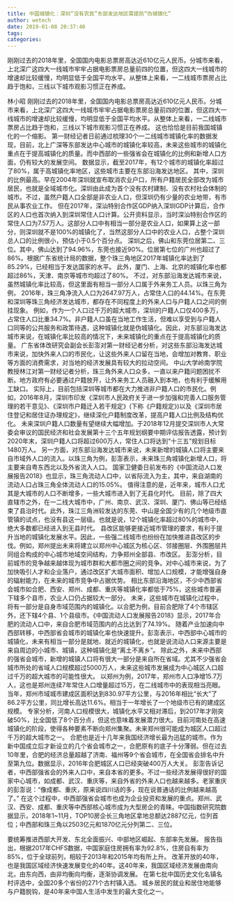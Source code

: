 ```yaml
---
title: 中国城镇化：深圳“没有农民”东部发达地区需提防“伪城镇化”
author: wetech
date: 2019-01-08 20:37:40
tags: 
categories: 
---
```

刚刚过去的2018年里，全国国内电影总票房高达近610亿元人民币。分城市来看，上北深广这四大一线城市牢牢占据电影票房总量前四的位置，但这四大一线城市的增速却比较缓慢，均明显低于全国平均水平。从整体上来看，一二线城市票房占比趋于饱和，三线以下城市观影习惯正在养成。
<!-- more -->
林小昭
刚刚过去的2018年里，全国国内电影总票房高达近610亿元人民币。分城市来看，上北深广这四大一线城市牢牢占据电影票房总量前四的位置，但这四大一线城市的增速却比较缓慢，均明显低于全国平均水平。从整体上来看，一二线城市票房占比趋于饱和，三线以下城市观影习惯正在养成。
这也恰恰是目前我国城镇化的一个缩影。
第一财经记者日前通过梳理30个一二线城市城镇化率的数据发现，目前，北上广深等东部发达中心城市的城镇化率较高，未来这些城市的城镇化重点在于提高城镇化的质量。而中西部的一些强省会在城镇化的比例和新增人口方面，仍有较大的发展空间。
数据显示，截至2017年，有12个城市的城镇化率超过了80%，属于高城镇化率地区，这些城市主要在东部沿海发达地区。
其中，深圳的比例最高。早在2004年深圳就宣布取消农业户口，所有户籍居民全部改为城市居民，也就是全域城市化。深圳由此成为首个没有农村建制、没有农村社会体制的城市。不过，虽然户籍人口全部是非农业人口，但深圳仍有少量的农业地带，有市民从事农业工作。
但在2017年，深汕特别合作区GDP纳入深圳GDP计算后，合作区的人口也首次纳入到深圳常住人口计算。公开资料显示，当时深汕特别合作区的常住人口为7.57万人。这部分人口中有相当一部分是农业人口，如果算上这一部分，则深圳就不是100%的城镇化了，当然这部分人口中的农业人口，占整个深圳总人口的比例很小，预估小于0.5个百分点。
深圳之后，佛山和东莞位居第二、三位。其中，佛山达到了94.96%，东莞也接近90%。位居第七位的广州也超过了86%。根据广东省统计局的数据，整个珠三角地区2017年城镇化率达到了85.29%，已经相当于发达国家的水平。
此外，厦门、上海、北京的城镇化率也都超过86%，天津、南京等城市均超过了80%。
不过，对东部沿海发达城市来说，虽然城镇化率比较高，但这里面有相当一部分人口属于外来务工人员。以珠三角为例， 2016年，珠三角净流入人口为2647.97万人，占常住人口的44.14%。在东莞和深圳等珠三角经济发达城市，都存在不同程度上的外来人口与户籍人口之间的倒挂现象。
例如，作为一个人口过千万的超大城市，深圳的户籍人口仅400多万，占常住人口比重34.7%。非户籍人口虽在当地工作生活，但难以享受到与户籍人口同等的公共服务和政策待遇，这种城镇化就是伪城镇化。因此，对东部沿海发达城市来说，在城镇化率比较高的情况下，未来城镇化的重点在于提高城镇化的质量。
广东省体改研究会副会长彭澎对第一财经记者分析，对这些东部沿海发达城市来说，加快外来人口的市民化，让这些外来人口留在当地，会增加对教育、职业等方面的消费需求，对当地的经济发展具有较大的拉动空间。
中山大学岭南学院教授林江对第一财经记者分析，珠三角外来人口众多，一直以来户籍问题困扰不断。地方政府有必要通过户籍放开，让外来务工人员融入到本地，也有利于缓解用工缺口。
实际上，目前包括深圳等城市都在大力推进非户籍人口的市民化。例如，2016年8月，深圳市印发《深圳市人民政府关于进一步加强和完善人口服务管理的若干意见》、《深圳市户籍迁入若干规定》(下称《户籍规定》)以及《深圳市居住登记和居住证办理规定》，继续深化户籍制度改革，提高户籍人口比例及结构优化。
未来深圳户籍人口数量有望继续大幅增加。于2018年12月提交深圳市人大常委会审议的国民经济和社会发展第十三个五年规划纲要中期评估报告透露，预计到2020年末，深圳户籍人口将超过600万人，常住人口将达到“十三五”规划目标1480万人。
另一方面，对东部沿海发达城市来说，未来新增的城镇人口将主要来自市域外人口的流入。以珠三角为例，彭澎表示，未来珠三角城镇化新增人口，将主要来自粤东西北以及外省流入人口。
国家卫健委日前发布的《中国流动人口发展报告2018》也显示，珠三角流动人口中，以省际流入为主，其中，来自湖南的流动人口占珠三角全体流动人口的15.05%。
值得注意的是，近年来，城市人口尤其是大城市的人口不断增多，一些大城市进入到了无县化时代。
目前，除了四大直辖市之外，在一二线大城市中，广州、南京、武汉、深圳、厦门、佛山等已经结束了县治时代。此外，珠江三角洲较发达的东莞、中山是全国少有的几个地级市直管镇的试点，也没有县这一层级。也就是说，12个城镇化率超过80%的城市中，绝大多数都已经进入到无县时代。
县改区能够更接近城市管理的要求，有利于提升当地的城镇化发展水平。因此，一些强二线城市也纷纷在加快推进县改区的步伐。例如，郑州提出未来将建立以郑州中心城区为核心区、邻接圈层、外围圈层共同组合构成的中心城市地域空间结构，力争郑州全部县、市改区。
彭澎分析，目前城市的竞争越来越体现为城市群和大都市圈之间的竞争。对中心城市来说，为了加快吸引人才和企业落户，通过改区扩大城市面积、增加人口规模，才能增强自身的辐射能力，在未来的城市竞争中占据优势。
相比东部沿海地区，不少中西部省会城市如合肥、西安、郑州、成都、重庆等城镇化率都低于75%，这些城市普遍下辖多个县市，农业人口仍占据较大一部分。
未来，这些城市在城镇化过程中，将有一部分是自身市域范围内的城镇化。以合肥为例，目前合肥除了4个市辖区外，还下辖4个县、1个县级市。《中国流动人口发展报告2018》显示，2017年合肥的流动人口中，来自合肥市域范围内的占比达到了74.19%。
随着产业加速向中西部转移，中西部省会城市的城镇化率也快速提升。彭澎表示，中西部中心城市的城镇化，未来有相当一部分是就地、就近的城镇化，也就是说流动人口来源主要是来自周边的小城市、城镇，这种城镇化是“离土不离乡”。
除此之外，未来中西部的强省会城市，新增的城镇人口将有很大一部分是来自所在省域。尤其不少强省会城市所处的省域人口规模超过5000万人，未来这些城市发展成为中心城区人口超过千万的超大城市的可能性很大。
以郑州为例，2017年，郑州市人口净增15.7万人，这也是郑州连续7年常住人口增量超过15万，在二线城市中的表现相当亮眼。当年，郑州市域城市建成区面积达到830.97平方公里，与2016年相比“长大”了86.2平方公里，同比增长高达11.6%。相当于一年增长了一个地级市已有的建成区规模。
专家分析，河南人口规模很大，城镇化水平又相对滞后，到2017年才刚突破50%，比全国低了8个百分点，但这也意味着发展潜力很大。目前河南处在高速城镇化的阶段，使得各种要素不断向郑州集聚。未来郑州很可能成为城区人口超过千万的超大城市之一。
合肥也是近十几年来我国经济增长最为迅猛的城市。作为新中国成立后才新设立的几个省会城市之一，合肥原有的底子十分薄弱。但在过去10年里，合肥的经济总量超越了济南、福州等9个省会城市，在全国省会排名中升至第九位。数据显示，2016年合肥城区人口已经突破400万人大关。
彭澎告诉记者，中西部强省会的外来人口中，来自本省的更多。不过一些经济发展得很好的国家中心城市，如成都、武汉、重庆等，来自外省的外来人口也越来越多。老家重庆的彭澎说：“像成都、重庆，原来说四川话的多，现在说普通话的比例越来越高了。”
在这个过程中，中西部强省会城市也成为企业投资和发展的重点。郑州、武汉、西安、成都、重庆等中西部核心城市成为大型房企的青睐。中国指数研究院数据显示，2018年1~11月，TOP10房企长三角地区拿地总额达2887亿元，位列首位；中西部和珠三角以2503亿元和1870亿元分列第二、三位。
 
 
要统筹推进西部大开发、东北全面振兴、中部地区崛起、东部率先发展。
报告指出，根据2017年CHFS数据，中国家庭住房拥有率为92.8%，住房自有率为85%，位于全球前列，相较于2013年和2015年均有所上升。
改革开放的40年，也是我国区域经济快速发展变化的40年。这40年来，我国区域经济发展由南向北，由东向西，由非均衡向均衡，逐渐协调发展。
在第七批中国历史文化名镇名村评选中，全国20多个省份的271个古村镇入选。
城乡居民的就业和居住地能够与户籍脱钩，是40年来中国人生活中发生的最大变化之一。
